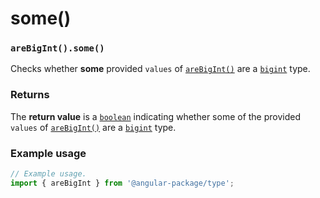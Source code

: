 # some()

### `areBigInt().some()`

Checks whether **some** provided `values` of [`areBigInt()`](./) are a [`bigint`](https://developer.mozilla.org/en-US/docs/Web/JavaScript/Reference/Global\_Objects/BigInt) type.

### Returns

The **return value** is a [`boolean`](https://developer.mozilla.org/en-US/docs/Web/JavaScript/Reference/Global\_Objects/Boolean) indicating whether some of the provided `values` of [`areBigInt()`](./) are a [`bigint`](https://developer.mozilla.org/en-US/docs/Web/JavaScript/Reference/Global\_Objects/BigInt) type.

### Example usage

```typescript
// Example usage.
import { areBigInt } from '@angular-package/type';


```

